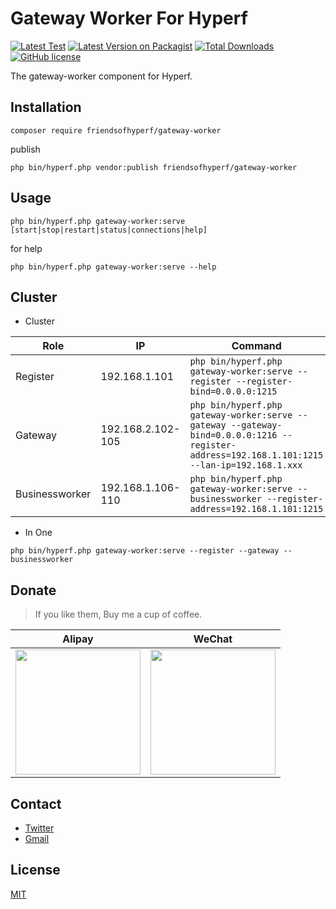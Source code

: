 # Gateway Worker For Hyperf

[![Latest Test](https://github.com/friendsofhyperf/gateway-worker/workflows/tests/badge.svg)](https://github.com/friendsofhyperf/gateway-worker/actions)
[![Latest Version on Packagist](https://img.shields.io/packagist/v/friendsofhyperf/gateway-worker.svg?style=flat-square)](https://packagist.org/packages/friendsofhyperf/gateway-worker)
[![Total Downloads](https://img.shields.io/packagist/dt/friendsofhyperf/gateway-worker.svg?style=flat-square)](https://packagist.org/packages/friendsofhyperf/gateway-worker)
[![GitHub license](https://img.shields.io/github/license/friendsofhyperf/gateway-worker)](https://github.com/friendsofhyperf/gateway-worker)

The gateway-worker component for Hyperf.

## Installation

```shell
composer require friendsofhyperf/gateway-worker
```

publish

```shell
php bin/hyperf.php vendor:publish friendsofhyperf/gateway-worker
```

## Usage

```shell
php bin/hyperf.php gateway-worker:serve [start|stop|restart|status|connections|help]
```

for help

```shell
php bin/hyperf.php gateway-worker:serve --help
```

## Cluster

- Cluster

|Role|IP|Command|
|--|--|--|
|Register|192.168.1.101|`php bin/hyperf.php gateway-worker:serve --register --register-bind=0.0.0.0:1215`|
|Gateway|192.168.2.102-105|`php bin/hyperf.php gateway-worker:serve --gateway --gateway-bind=0.0.0.0:1216 --register-address=192.168.1.101:1215 --lan-ip=192.168.1.xxx`|
|Businessworker|192.168.1.106-110|`php bin/hyperf.php gateway-worker:serve --businessworker --register-address=192.168.1.101:1215`|

- In One

```shell
php bin/hyperf.php gateway-worker:serve --register --gateway --businessworker
```

## Donate

> If you like them, Buy me a cup of coffee.

| Alipay | WeChat |
|  ----  |  ----  |
| <img src="https://hdj.me/images/alipay-min.jpg" width="200" height="200" />  | <img src="https://hdj.me/images/wechat-pay-min.jpg" width="200" height="200" /> |

## Contact

- [Twitter](https://twitter.com/huangdijia)
- [Gmail](mailto:huangdijia@gmail.com)

## License

[MIT](LICENSE)
